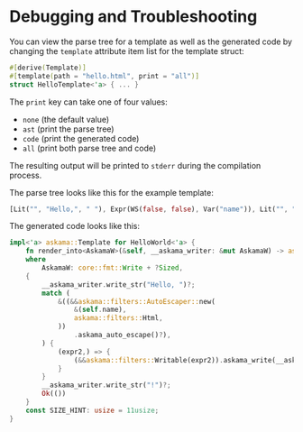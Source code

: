 # Debugging and Troubleshooting

You can view the parse tree for a template as well as the generated code by
changing the `template` attribute item list for the template struct:

```rust
#[derive(Template)]
#[template(path = "hello.html", print = "all")]
struct HelloTemplate<'a> { ... }
```

The `print` key can take one of four values:

* `none` (the default value)
* `ast` (print the parse tree)
* `code` (print the generated code)
* `all` (print both parse tree and code)

The resulting output will be printed to `stderr` during the compilation process.

The parse tree looks like this for the example template:

```rust
[Lit("", "Hello,", " "), Expr(WS(false, false), Var("name")), Lit("", "!", "\n")]
```

The generated code looks like this:

```rust
impl<'a> askama::Template for HelloWorld<'a> {
    fn render_into<AskamaW>(&self, __askama_writer: &mut AskamaW) -> askama::Result<()>
    where
        AskamaW: core::fmt::Write + ?Sized,
    {
        __askama_writer.write_str("Hello, ")?;
        match (
            &((&&askama::filters::AutoEscaper::new(
                &(self.name),
                askama::filters::Html,
            ))
                .askama_auto_escape()?),
        ) {
            (expr2,) => {
                (&&askama::filters::Writable(expr2)).askama_write(__askama_writer)?;
            }
        }
        __askama_writer.write_str("!")?;
        Ok(())
    }
    const SIZE_HINT: usize = 11usize;
}
```
